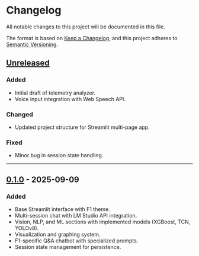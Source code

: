 # Changelog

All notable changes to this project will be documented in this file.

The format is based on [Keep a Changelog](https://keepachangelog.com/en/1.1.0/),
and this project adheres to [Semantic Versioning](https://semver.org/).

## [Unreleased][Unreleased]

### Added

- Initial draft of telemetry analyzer.
- Voice input integration with Web Speech API.

### Changed

- Updated project structure for Streamlit multi-page app.

### Fixed

- Minor bug in session state handling.

---

## [0.1.0][0.1.0] - 2025-09-09

### Added

- Base Streamlit interface with F1 theme.
- Multi-session chat with LM Studio API integration.
- Vision, NLP, and ML sections with implemented models (XGBoost, TCN, YOLOv8).
- Visualization and graphing system.
- F1-specific Q&A chatbot with specialized prompts.
- Session state management for persistence.

[Unreleased]: https://github.com/your-username/your-repo/compare/v0.1.0...HEAD

[0.1.0]: https://github.com/your-username/your-repo/releases/tag/v0.1.0
